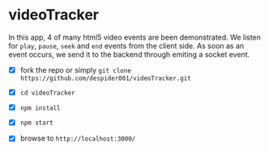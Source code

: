 # videoTracker

In this app, 4 of many html5 video events are been demonstrated. We listen for `play`, `pause`, `seek` and `end` events from the client side. As soon as an event occurs, we send it to the backend through emiting a socket event.

- [x] fork the repo or simply `git clone https://github.com/despider001/videoTracker.git`
- [x]  `cd videoTracker`
- [x]  `npm install`
- [x]  `npm start`
- [x]  browse to `http://localhost:3000/`

